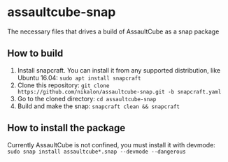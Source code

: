 # assaultcube-snap

The necessary files that drives a build of AssaultCube as a snap package

## How to build

1. Install snapcraft. You can install it from any supported distribution, like Ubuntu 16.04: `sudo apt install snapcraft`
2. Clone this repository: `git clone https://github.com/nikalon/assaultcube-snap.git -b snapcraft.yaml`
3. Go to the cloned directory: `cd assaultcube-snap`
4. Build and make the snap: `snapcraft clean && snapcraft`

## How to install the package

Currently AssaultCube is not confined, you must install it with devmode:
`sudo snap install assaultcube*.snap --devmode --dangerous`
